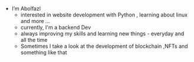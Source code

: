 - I’m Abolfazl 
    -  interested in website development with Python , learning about linux and more ...
    -  currently, I'm a backend Dev 
    - always improving my skills and learning new things - everyday and all the time
    +    Sometimes I take a look at the development of blockchain ,NFTs and something like that

<!---
A0f-z/A0f-z is a ✨ special ✨ repository because its `README.md` (this file) appears on your GitHub profile.
You can click the Preview link to take a look at your changes.
--->
